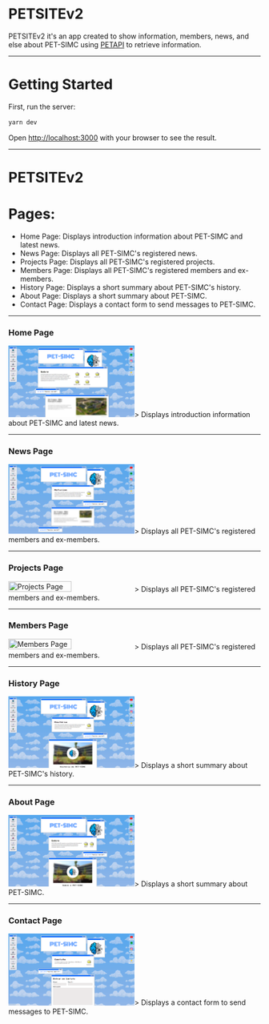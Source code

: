 # PETSITEv2

PETSITEv2 it's an app created to show information, members, news, and else about PET-SIMC using [PETAPI](https://github.com/ImNotPETSIMC/PETApi) to retrieve information. 

-----

# Getting Started

First, run the server:

```bash
yarn dev
```

Open [http://localhost:3000](http://localhost:3000) with your browser to see the result.

-----

# PETSITEv2

<h1>Pages:</h1>

<ul>
    <li>Home Page: Displays introduction information about PET-SIMC and latest news.</li>
    <li>News Page: Displays all PET-SIMC's registered news.</li>
    <li>Projects Page: Displays all PET-SIMC's registered projects.</li>
    <li>Members Page: Displays all PET-SIMC's registered members and ex-members.</li>
    <li>History Page: Displays a short summary about PET-SIMC's history.</li>
    <li>About Page: Displays a short summary about PET-SIMC.</li>
    <li>Contact Page: Displays a contact form to send messages to PET-SIMC.</li>
</ul>

-----

<h3>Home Page</h3>
<img src="public/images/home_page.png" title="Home Page" width=50% height=50%>></img>
Displays introduction information about PET-SIMC and latest news.

-----

<h3>News Page</h3>
<img src="public/images/news_page.png" title="News Page" width=50% height=50%>></img>
Displays all PET-SIMC's registered members and ex-members.

-----

<h3>Projects Page</h3>
<img src="public/images/member_page.png" title="Projects Page" width=50% height=50%>></img>
Displays all PET-SIMC's registered members and ex-members.

-----

<h3>Members Page</h3>
<img src="public/images/member_page.png" title="Members Page" width=50% height=50%>></img>
Displays all PET-SIMC's registered members and ex-members.

-----

<h3>History Page</h3>
<img src="public/images/history_page.png" title="History Page" width=50% height=50%>></img>
Displays a short summary about PET-SIMC's history.

-----

<h3>About Page</h3>
<img src="public/images/about_page.png" title="About Page" width=50% height=50%>></img>
Displays a short summary about PET-SIMC.

-----

<h3>Contact Page</h3>
<img src="public/images/contact_page.png" title="Contact Page" width=50% height=50%>></img>
Displays a contact form to send messages to PET-SIMC.


